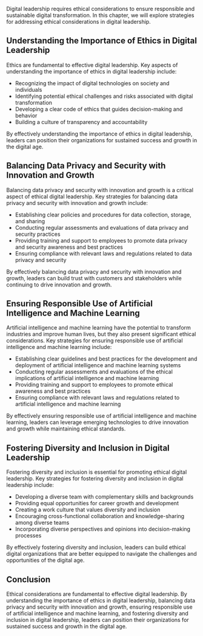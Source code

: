 
Digital leadership requires ethical considerations to ensure responsible and sustainable digital transformation. In this chapter, we will explore strategies for addressing ethical considerations in digital leadership.

Understanding the Importance of Ethics in Digital Leadership
------------------------------------------------------------

Ethics are fundamental to effective digital leadership. Key aspects of understanding the importance of ethics in digital leadership include:

* Recognizing the impact of digital technologies on society and individuals
* Identifying potential ethical challenges and risks associated with digital transformation
* Developing a clear code of ethics that guides decision-making and behavior
* Building a culture of transparency and accountability

By effectively understanding the importance of ethics in digital leadership, leaders can position their organizations for sustained success and growth in the digital age.

Balancing Data Privacy and Security with Innovation and Growth
--------------------------------------------------------------

Balancing data privacy and security with innovation and growth is a critical aspect of ethical digital leadership. Key strategies for balancing data privacy and security with innovation and growth include:

* Establishing clear policies and procedures for data collection, storage, and sharing
* Conducting regular assessments and evaluations of data privacy and security practices
* Providing training and support to employees to promote data privacy and security awareness and best practices
* Ensuring compliance with relevant laws and regulations related to data privacy and security

By effectively balancing data privacy and security with innovation and growth, leaders can build trust with customers and stakeholders while continuing to drive innovation and growth.

Ensuring Responsible Use of Artificial Intelligence and Machine Learning
------------------------------------------------------------------------

Artificial intelligence and machine learning have the potential to transform industries and improve human lives, but they also present significant ethical considerations. Key strategies for ensuring responsible use of artificial intelligence and machine learning include:

* Establishing clear guidelines and best practices for the development and deployment of artificial intelligence and machine learning systems
* Conducting regular assessments and evaluations of the ethical implications of artificial intelligence and machine learning
* Providing training and support to employees to promote ethical awareness and best practices
* Ensuring compliance with relevant laws and regulations related to artificial intelligence and machine learning

By effectively ensuring responsible use of artificial intelligence and machine learning, leaders can leverage emerging technologies to drive innovation and growth while maintaining ethical standards.

Fostering Diversity and Inclusion in Digital Leadership
-------------------------------------------------------

Fostering diversity and inclusion is essential for promoting ethical digital leadership. Key strategies for fostering diversity and inclusion in digital leadership include:

* Developing a diverse team with complementary skills and backgrounds
* Providing equal opportunities for career growth and development
* Creating a work culture that values diversity and inclusion
* Encouraging cross-functional collaboration and knowledge-sharing among diverse teams
* Incorporating diverse perspectives and opinions into decision-making processes

By effectively fostering diversity and inclusion, leaders can build ethical digital organizations that are better equipped to navigate the challenges and opportunities of the digital age.

Conclusion
----------

Ethical considerations are fundamental to effective digital leadership. By understanding the importance of ethics in digital leadership, balancing data privacy and security with innovation and growth, ensuring responsible use of artificial intelligence and machine learning, and fostering diversity and inclusion in digital leadership, leaders can position their organizations for sustained success and growth in the digital age.
